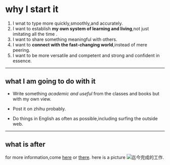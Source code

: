 # why I start it

1. I wnat to type more quickly,smoothly,and accurately.  
2. I want to establish **my own system of learning and living**,not just imitating all the time .  
3. I want to share something meaningful with others.  
4. I want to **connect with the fast-changing world**,instead of mere peering.  
5. I want to be more versatile and competent and strong and confident in essence.  

----

## what I am going to do with it

- Write something *academic and useful* from the classes and books but with my own view.

- Post it on zhihu probably.
- Do things in English as often as possible,including surfing the outside web.

----

## what is after

for more information,come [here] or [there](https://www.zhihu.com/people/qiu-ji-xu-yu-7 "还是我的知乎主页").
here is a picture  ![迄今完成的工作](%E6%88%AA%E5%9B%BE_20231105143745-1.png "一张简单的截图").

[here]: https://www.zhihu.com/people/qiu-ji-xu-yu-7 (我的知乎主页)
